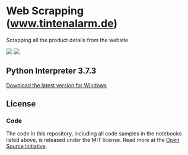 # Web Scrapping (www.tintenalarm.de)
Scrapping all the product details from the website

<p>
  <img src="https://img.shields.io/github/license/Ahnafshariar/WebScrapping-www.tintenalarm.de-Product-Data-Scrap.svg"/>
  <img src="https://img.shields.io/github/last-commit/Ahnafshariar/WebScrapping-www.tintenalarm.de-Product-Data-Scrap.svg"/>
</p>

## Python Interpreter 3.7.3
<a href="https://www.python.org/downloads/">Download the latest version for Windows</a>

## License

### Code
The code in this repository, including all code samples in the notebooks listed above, is released under the MIT license. Read more at the [Open Source Initiative](https://opensource.org/licenses/MIT).
